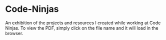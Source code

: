 # Code-Ninjas
An exhibition of the projects and resources I created while working at Code Ninjas.
To view the PDF, simply click on the file name and it will load in the browser.
